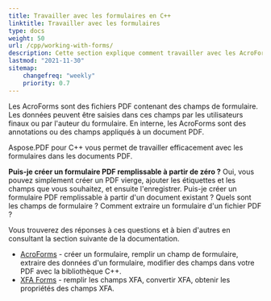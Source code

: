 ```yaml
---
title: Travailler avec les formulaires en C++
linktitle: Travailler avec les formulaires
type: docs
weight: 50
url: /cpp/working-with-forms/
description: Cette section explique comment travailler avec les AcroForms et les formulaires XFA dans vos documents PDF avec Aspose.PDF pour C++.
lastmod: "2021-11-30"
sitemap:
    changefreq: "weekly"
    priority: 0.7
---
```


Les AcroForms sont des fichiers PDF contenant des champs de formulaire. Les données peuvent être saisies dans ces champs par les utilisateurs finaux ou par l'auteur du formulaire. En interne, les AcroForms sont des annotations ou des champs appliqués à un document PDF.

Aspose.PDF pour C++ vous permet de travailler efficacement avec les formulaires dans les documents PDF.

**Puis-je créer un formulaire PDF remplissable à partir de zéro ?**
Oui, vous pouvez simplement créer un PDF vierge, ajouter les étiquettes et les champs que vous souhaitez, et ensuite l'enregistrer.
Puis-je créer un formulaire PDF remplissable à partir d'un document existant ? Quels sont les champs de formulaire ? Comment extraire un formulaire d'un fichier PDF ?

Vous trouverez des réponses à ces questions et à bien d'autres en consultant la section suivante de la documentation.

- [AcroForms](/pdf/cpp/acroforms/) - créer un formulaire, remplir un champ de formulaire, extraire des données d'un formulaire, modifier des champs dans votre PDF avec la bibliothèque C++.
- [XFA Forms](/pdf/cpp/xfa-forms/) - remplir les champs XFA, convertir XFA, obtenir les propriétés des champs XFA.